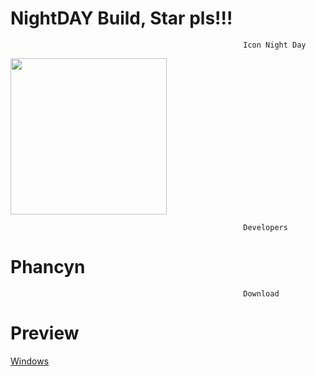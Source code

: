 # NightDAY Build, Star pls!!!

                                                        Icon Night Day
<img src="https://github.com/nelivv/image/blob/main/banner_for_NightDay.png" width="250" height="250">

                                                        Developers
# Phancyn


                                                        Download
# Preview
<a href="https://github.com/phancyn/NightDAY.build/releases/tag/installer">Windows</a>


